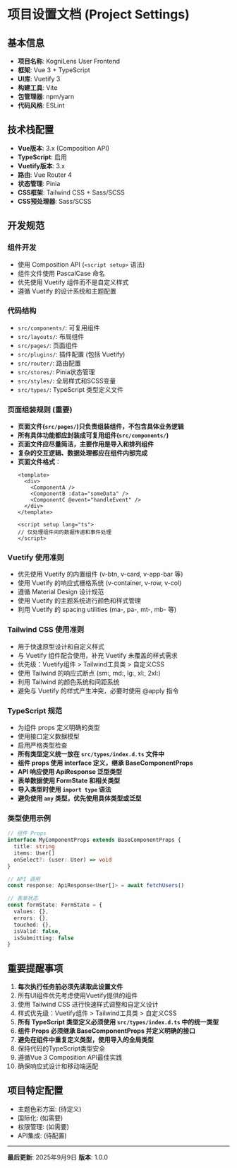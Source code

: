 # 项目设置文档 (Project Settings)

## 基本信息
- **项目名称**: KogniLens User Frontend
- **框架**: Vue 3 + TypeScript
- **UI库**: Vuetify 3
- **构建工具**: Vite
- **包管理器**: npm/yarn
- **代码风格**: ESLint

## 技术栈配置
- **Vue版本**: 3.x (Composition API)
- **TypeScript**: 启用
- **Vuetify版本**: 3.x
- **路由**: Vue Router 4
- **状态管理**: Pinia
- **CSS框架**: Tailwind CSS + Sass/SCSS
- **CSS预处理器**: Sass/SCSS

## 开发规范
### 组件开发
- 使用 Composition API (`<script setup>` 语法)
- 组件文件使用 PascalCase 命名
- 优先使用 Vuetify 组件而不是自定义样式
- 遵循 Vuetify 的设计系统和主题配置

### 代码结构
- `src/components/`: 可复用组件
- `src/layouts/`: 布局组件
- `src/pages/`: 页面组件
- `src/plugins/`: 插件配置 (包括 Vuetify)
- `src/router/`: 路由配置
- `src/stores/`: Pinia状态管理
- `src/styles/`: 全局样式和SCSS变量
- `src/types/`: TypeScript 类型定义文件

### 页面组装规则 (重要)
- **页面文件(`src/pages/`)只负责组装组件，不包含具体业务逻辑**
- **所有具体功能都应封装成可复用组件(`src/components/`)**
- **页面文件应尽量简洁，主要作用是导入和排列组件**
- **复杂的交互逻辑、数据处理都应在组件内部完成**
- **页面文件格式**：
  ```vue
  <template>
    <div>
      <ComponentA />
      <ComponentB :data="someData" />
      <ComponentC @event="handleEvent" />
    </div>
  </template>
  
  <script setup lang="ts">
  // 仅处理组件间的数据传递和事件处理
  </script>
  ```

### Vuetify 使用准则
- 优先使用 Vuetify 的内置组件 (v-btn, v-card, v-app-bar 等)
- 使用 Vuetify 的响应式栅格系统 (v-container, v-row, v-col)
- 遵循 Material Design 设计规范
- 使用 Vuetify 的主题系统进行颜色和样式管理
- 利用 Vuetify 的 spacing utilities (ma-, pa-, mt-, mb- 等)

### Tailwind CSS 使用准则
- 用于快速原型设计和自定义样式
- 与 Vuetify 组件配合使用，补充 Vuetify 未覆盖的样式需求
- 优先级：Vuetify组件 > Tailwind工具类 > 自定义CSS
- 使用 Tailwind 的响应式断点 (sm:, md:, lg:, xl:, 2xl:)
- 利用 Tailwind 的颜色系统和间距系统
- 避免与 Vuetify 的样式产生冲突，必要时使用 @apply 指令

### TypeScript 规范
- 为组件 props 定义明确的类型
- 使用接口定义数据模型
- 启用严格类型检查
- **所有类型定义统一放在 `src/types/index.d.ts` 文件中**
- **组件 props 使用 interface 定义，继承 BaseComponentProps**
- **API 响应使用 ApiResponse<T> 泛型类型**
- **表单数据使用 FormState 和相关类型**
- **导入类型时使用 `import type` 语法**
- **避免使用 `any` 类型，优先使用具体类型或泛型**

### 类型使用示例
```typescript
// 组件 Props
interface MyComponentProps extends BaseComponentProps {
  title: string
  items: User[]
  onSelect?: (user: User) => void
}

// API 调用
const response: ApiResponse<User[]> = await fetchUsers()

// 表单状态
const formState: FormState = {
  values: {},
  errors: {},
  touched: {},
  isValid: false,
  isSubmitting: false
}
```

## 重要提醒事项
1. **每次执行任务前必须先读取此设置文件**
2. 所有UI组件优先考虑使用Vuetify提供的组件
3. 使用 Tailwind CSS 进行快速样式调整和自定义设计
4. 样式优先级：Vuetify组件 > Tailwind工具类 > 自定义CSS
5. **所有 TypeScript 类型定义必须使用 `src/types/index.d.ts` 中的统一类型**
6. **组件 Props 必须继承 BaseComponentProps 并定义明确的接口**
7. **避免在组件中重复定义类型，使用导入的全局类型**
8. 保持代码的TypeScript类型安全
9. 遵循Vue 3 Composition API最佳实践
10. 确保响应式设计和移动端适配

## 项目特定配置
- 主题色彩方案: (待定义)
- 国际化: (如需要)
- 权限管理: (如需要)
- API集成: (待配置)

---
**最后更新**: 2025年9月9日
**版本**: 1.0.0
